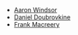 * [Aaron Windsor](http://github.com/aaw)
* [Daniel Doubrovkine](http://github.com/dblock)
* [Frank Macreery](https://github.com/macreery)
